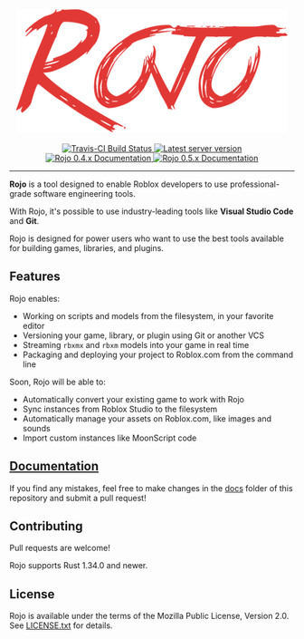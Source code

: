 <div align="center">
    <a href="https://rojo.space">
        <img src="assets/logo-512.png" alt="Rojo" height="217" />
    </a>
</div>

<div>&nbsp;</div>

<div align="center">
    <a href="https://travis-ci.org/rojo-rbx/rojo">
        <img src="https://api.travis-ci.org/rojo-rbx/rojo.svg?branch=master" alt="Travis-CI Build Status" />
    </a>
    <a href="https://crates.io/crates/rojo">
        <img src="https://img.shields.io/crates/v/rojo.svg?label=version" alt="Latest server version" />
    </a>
    <a href="https://rojo.space/docs/0.4.x">
        <img src="https://img.shields.io/badge/docs-0.4.x-brightgreen.svg" alt="Rojo 0.4.x Documentation" />
    </a>
    <a href="https://rojo.space/docs/0.5.x">
        <img src="https://img.shields.io/badge/docs-0.5.x-brightgreen.svg" alt="Rojo 0.5.x Documentation" />
    </a>
</div>

<hr />

**Rojo** is a tool designed to enable Roblox developers to use professional-grade software engineering tools.

With Rojo, it's possible to use industry-leading tools like **Visual Studio Code** and **Git**.

Rojo is designed for power users who want to use the best tools available for building games, libraries, and plugins.

## Features
Rojo enables:

* Working on scripts and models from the filesystem, in your favorite editor
* Versioning your game, library, or plugin using Git or another VCS
* Streaming `rbxmx` and `rbxm` models into your game in real time
* Packaging and deploying your project to Roblox.com from the command line

Soon, Rojo will be able to:

* Automatically convert your existing game to work with Rojo
* Sync instances from Roblox Studio to the filesystem
* Automatically manage your assets on Roblox.com, like images and sounds
* Import custom instances like MoonScript code

## [Documentation](https://rojo.space/docs/latest)
If you find any mistakes, feel free to make changes in the [docs](https://github.com/rojo-rbx/rojo/tree/master/docs) folder of this repository and submit a pull request!

## Contributing
Pull requests are welcome!

Rojo supports Rust 1.34.0 and newer.

## License
Rojo is available under the terms of the Mozilla Public License, Version 2.0. See [LICENSE.txt](LICENSE.txt) for details.